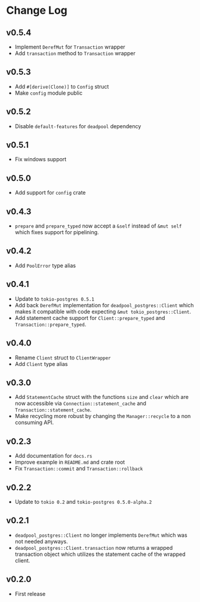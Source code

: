 # Change Log

## v0.5.4

* Implement `DerefMut` for `Transaction` wrapper
* Add `transaction` method to `Transaction` wrapper

## v0.5.3

* Add `#[derive(Clone)]` to `Config` struct
* Make `config` module public

## v0.5.2

* Disable `default-features` for `deadpool` dependency

## v0.5.1

* Fix windows support

## v0.5.0

* Add support for `config` crate

## v0.4.3

* `prepare` and `prepare_typed` now accept a `&self` instead of `&mut self`
  which fixes support for pipelining.

## v0.4.2

* Add `PoolError` type alias

## v0.4.1

* Update to `tokio-postgres 0.5.1`
* Add back `DerefMut` implementation for `deadpool_postgres::Client` which
  makes it compatible with code expecting `&mut tokio_postgres::Client`.
* Add statement cache support for `Client::prepare_typed` and
  `Transaction::prepare_typed`.

## v0.4.0

* Rename `Client` struct to `ClientWrapper`
* Add `Client` type alias

## v0.3.0

* Add `StatementCache` struct with the functions `size` and `clear` which
  are now accessible via `Connection::statement_cache` and
  `Transaction::statement_cache`.
* Make recycling more robust by changing the `Manager::recycle` to a non
  consuming API.

## v0.2.3

* Add documentation for `docs.rs`
* Improve example in `README.md` and crate root
* Fix `Transaction::commit` and `Transaction::rollback`

## v0.2.2

* Update to `tokio 0.2` and `tokio-postgres 0.5.0-alpha.2`

## v0.2.1

* `deadpool_postgres::Client` no longer implements `DerefMut` which was not
    needed anyways.
* `deadpool_postgres::Client.transaction` now returns a wrapped transaction
    object which utilizes the statement cache of the wrapped client.

## v0.2.0

* First release

